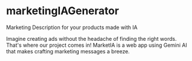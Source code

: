 # marketingIAGenerator
Marketing Description for your products made with IA


Imagine creating ads without the headache of finding the right words. That's where our project comes in! MarketIA is a web app using Gemini AI that makes crafting marketing messages a breeze.
